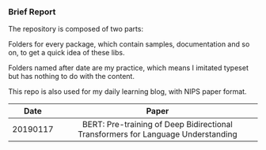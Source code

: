
### Brief Report

The repository is composed of two parts:

Folders for every package, which contain samples, documentation and so on, to get a quick idea of these libs.

Folders named after date are my practice, which means I imitated typeset but has nothing to do with the content.

This repo is also used for my daily learning blog, with NIPS paper format.

| Date | Paper |
|:--:|:--:|
| 20190117 | BERT: Pre-training of Deep Bidirectional Transformers for Language Understanding 

